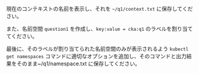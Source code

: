 現在のコンテキストの名前を表示し、それを `~/q1/context.txt` に保存してください。

また、名前空間 `question1` を作成し、`key:value = cka:q1` のラベルを割り当ててください。  

最後に、そのラベルが割り当てられた名前空間のみが表示されるよう `kubectl get namespaces` コマンドに適切なオプションを追加し、そのコマンドと出力結果をそのまま~/q1/namespace.txt に保存してください。
